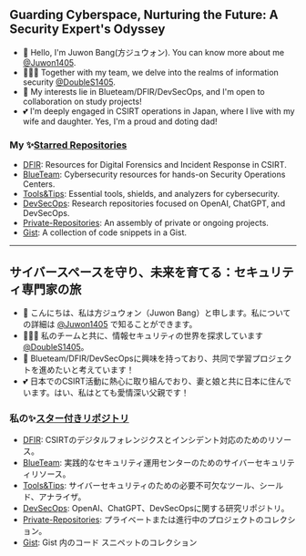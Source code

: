 ## Guarding Cyberspace, Nurturing the Future: A Security Expert's Odyssey

- 👋 Hello, I'm Juwon Bang(方ジュウォン). You can know more about me [@Juwon1405](https://juwon1405.github.io).
- 🧑‍🤝‍🧑 Together with my team, we delve into the realms of information security [@DoubleS1405](https://github.com/DoubleS1405).
- 👀 My interests lie in Blueteam/DFIR/DevSecOps, and I'm open to collaboration on study projects!
- 💕 I'm deeply engaged in CSIRT operations in Japan, where I live with my wife and daughter. Yes, I'm a proud and doting dad!

### My ✨[Starred Repositories](https://github.com/Juwon1405?tab=stars)

- [DFIR](https://github.com/stars/Juwon1405/lists/dfir): Resources for Digital Forensics and Incident Response in CSIRT.
- [BlueTeam](https://github.com/stars/Juwon1405/lists/blueteam): Cybersecurity resources for hands-on Security Operations Centers.
- [Tools&Tips](https://github.com/stars/Juwon1405/lists/tools-tips): Essential tools, shields, and analyzers for cybersecurity.
- [DevSecOps](https://github.com/stars/Juwon1405/lists/devsecops): Research repositories focused on OpenAI, ChatGPT, and DevSecOps.
- [Private-Repositories](https://github.com/stars/Juwon1405/lists/private-repositories): An assembly of private or ongoing projects.
- [Gist](https://gist.github.com/Juwon1405): A collection of code snippets in a Gist.

---

## サイバースペースを守り、未来を育てる：セキュリティ専門家の旅

- 👋 こんにちは、私は方ジュウォン（Juwon Bang）と申します。私についての詳細は [@Juwon1405](https://juwon1405.github.io) で知ることができます。
- 🧑‍🤝‍🧑 私のチームと共に、情報セキュリティの世界を探求しています [@DoubleS1405](https://github.com/DoubleS1405)。
- 👀 Blueteam/DFIR/DevSecOpsに興味を持っており、共同で学習プロジェクトを進めたいと考えています！
- 💕 日本でのCSIRT活動に熱心に取り組んでおり、妻と娘と共に日本に住んでいます。はい、私はとても愛情深い父親です！

### 私の✨[スター付きリポジトリ](https://github.com/Juwon1405?tab=stars)

- [DFIR](https://github.com/stars/Juwon1405/lists/dfir): CSIRTのデジタルフォレンジクスとインシデント対応のためのリソース。
- [BlueTeam](https://github.com/stars/Juwon1405/lists/blueteam): 実践的なセキュリティ運用センターのためのサイバーセキュリティリソース。
- [Tools&Tips](https://github.com/stars/Juwon1405/lists/tools-tips): サイバーセキュリティのための必要不可欠なツール、シールド、アナライザ。
- [DevSecOps](https://github.com/stars/Juwon1405/lists/devsecops): OpenAI、ChatGPT、DevSecOpsに関する研究リポジトリ。
- [Private-Repositories](https://github.com/stars/Juwon1405/lists/private-repositories): プライベートまたは進行中のプロジェクトのコレクション。
- [Gist](https://gist.github.com/Juwon1405): Gist 内のコード スニペットのコレクション

